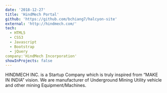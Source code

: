```yaml
---
date: '2018-12-27'
title: 'HindMech Portal'
github: 'https://github.com/bchiang7/halcyon-site'
external: 'http://hindmech.com/'
tech:
  - HTML5
  - CSS3
  - Javascript
  - Bootstrap
  - jQuery
company:'HindMech Incorporation'
showInProjects: false
---
```


HINDMECH INC. is a Startup Company which is truly inspired from “MAKE IN INDIA” vision. We are manufacturer of Underground Mining Utility vehicle and other mining Equipment/Machines.

